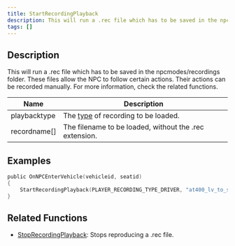 ```yaml
---
title: StartRecordingPlayback
description: This will run a .rec file which has to be saved in the npcmodes/recordings folder. These files allow the NPC to follow certain actions. Their actions can be recorded manually. For more information, check the related functions.
tags: []
---
```


<VersionWarn name='callback' version='SA-MP 0.3a' />

## Description

This will run a .rec file which has to be saved in the npcmodes/recordings folder. These files allow the NPC to follow certain actions. Their actions can be recorded manually. For more information, check the related functions.

| Name         | Description                                                     |
| ------------ | --------------------------------------------------------------- |
| playbacktype | The [type](../resources/recordtypes) of recording to be loaded. |
| recordname[] | The filename to be loaded, without the .rec extension.          |

## Examples

```c
public OnNPCEnterVehicle(vehicleid, seatid)
{
    StartRecordingPlayback(PLAYER_RECORDING_TYPE_DRIVER, "at400_lv_to_sf_x1");
}
```

## Related Functions

- [StopRecordingPlayback](../functions/StopRecordingPlayback): Stops reproducing a .rec file.
